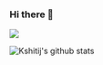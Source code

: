 ### Hi there 👋 

![](https://visitor-badge.glitch.me/badge?page_id=kshitij)


![Kshitij's github stats](https://github-readme-stats.vercel.app/api?username=ikshitiz&show_icons=true&title_color=fff&icon_color=79ff97&text_color=9f9f9f&bg_color=151515) 
